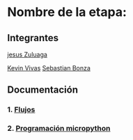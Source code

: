 # Nombre de la etapa:

## Integrantes
 [jesus Zuluaga]()

 [Kevin Vivas]()
 [Sebastian Bonza]()


## Documentación

### 1. [Flujos](/G04/flujos/flows.json)

### 2. [Programación micropython](/G04/micropython/test.py)



